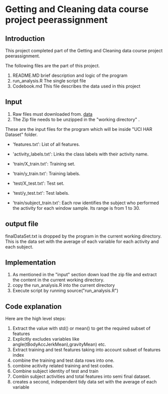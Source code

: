 Getting and Cleaning data course project peerassignment
================

## Introduction

This project completed part of the Getting and Cleaning data course project peerassignment.

The following files are the part of this project.

1. README.MD               brief description and logic of the program
2. run_analysis.R          The single script file
3. Codebook.md             This file describes the data used in this project 

## Input

1. Raw files must downloaded from.
[data](https://d396qusza40orc.cloudfront.net/getdata%2Fprojectfiles%2FUCI%20HAR%20Dataset.zip)
2. The Zip file needs to be unzipped in the "working directory" .

These are the input files for the program which will be inside "UCI HAR Dataset" folder.

- 'features.txt': List of all features.

- 'activity_labels.txt': Links the class labels with their activity name.

- 'train/X_train.txt': Training set.

- 'train/y_train.txt': Training labels.

- 'test/X_test.txt': Test set.

- 'test/y_test.txt': Test labels.
- 'train/subject_train.txt': Each row identifies the subject who performed the activity for each window sample. Its range is from 1 to 30. 

## output file

finalDataSet.txt is dropped by the program in the current working directory. This is the  data set with the average of each variable for each activity and each subject.

## Implementation

1. As mentioned in the "input" section down load the zip file and extract the content in the current working directory. 
2. copy the run_analysis.R into the current directory
3. Execute script by running source("run_analysis.R")

## Code explanation

Here are the high level steps:


1. Extract the value with std() or mean() to get the required subset of features
2. Explicitly excludes variables like angle(tBodyAccJerkMean),gravityMean) etc.
3. Extract training and test features taking into account  subset of features index 
4. combine the training and test data rows into one. 
5. combine acitivity related training and test codes. 
6. Combine subject identity of test and train
7. Combin subject activities and total features into semi final dataset.
8. creates a second, independent tidy data set with the average of each variable 

